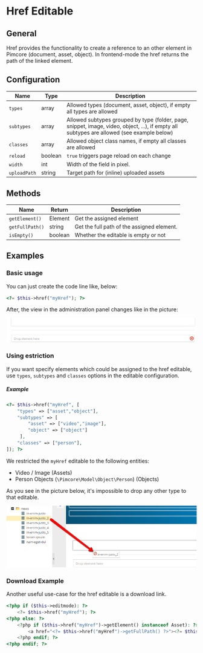 # Href Editable

## General

Href provides the functionality to create a reference to an other element in Pimcore (document, asset, object).
In frontend-mode the href returns the path of the linked element.

## Configuration

| Name         | Type    | Description                                                                                                                                |
|--------------|---------|--------------------------------------------------------------------------------------------------------------------------------------------|
| `types`      | array   | Allowed types (document, asset, object), if empty all types are allowed                                                                    |
| `subtypes`   | array   | Allowed subtypes grouped by type (folder, page, snippet, image, video, object, ...), if empty all subtypes are allowed (see example below) |
| `classes`    | array   | Allowed object class names, if empty all classes are allowed                                                                               |
| `reload`     | boolean | `true` triggers page reload on each change                                                                                                   |
| `width`      | int     | Width of the field in pixel.                                                                                                               |
| `uploadPath` | string  | Target path for (inline) uploaded assets                                                                                                   |


## Methods

| Name            | Return   | Description                                |
|-----------------|----------|--------------------------------------------|
| `getElement()`  | Element  | Get the assigned element                   |
| `getFullPath()` | string   | Get the full path of the assigned element. |
| `isEmpty()`     | boolean  | Whether the editable is empty or not       |

## Examples

### Basic usage

You can just create the code line like, below:

```php 
<?= $this->href("myHref"); ?>
```

After, the view in the administration panel changes like in the picture:

![Href editable preview in the administration panel](../../img/href_backend_preview.png)

### Using estriction

If you want specify elements which could be assigned to the href editable, use `types`, `subtypes` and `classes`
options in the editable configuration.

##### Example
 
```php
<?= $this->href("myHref", [
    "types" => ["asset","object"],
    "subtypes" => [
        "asset" => ["video","image"],
        "object" => ["object"]
     ],
    "classes" => ["person"],
]); ?>
```

We restricted the `myHref` editable to the following entities: 
* Video / Image (Assets) 
* Person Objects (`\Pimcore\Model\Object\Person`) (Objects) 
 
As you see in the picture below, it's impossible to drop any other type to that editable.

![Href restriction](../../img/href_restriction_in_backend.png)

### Download Example

Another useful use-case for the href editable is a download link. 

```php
<?php if ($this->editmode): ?>
    <?= $this->href("myHref"); ?>
<?php else: ?>
    <?php if ($this->href("myHref")->getElement() instanceof Asset): ?>
        <a href="<?= $this->href("myHref")->getFullPath() ?>"><?= $this->translate("Download") ?></a>
    <?php endif; ?>
<?php endif; ?>
```
